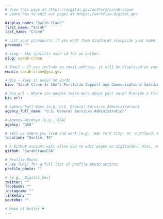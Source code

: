 ```yaml
---
# View this page at https://digital.gov/authors/sarah-crane
# Learn how to edit our pages at https://workflow.digital.gov

display_name: "Sarah Crane"
first_name: "Sarah"
last_name: "Crane"

# List your pronoun(s) if you want them displayed alongside your name. If blank, we'll use just your name. Learn more http://mypronouns.org
pronoun: ""

# slug — the specific user-id for an author.
slug: sarah-crane

# Email — If you include an email address, it will be displayed on your profile page
email: sarah.crane@gsa.gov

# Bio — keep it under 50 words
bio: "Sarah Crane is 10x’s Portfolio Support and Communications Coordination lead. "

# bio_url — Where can people learn more about your work? Provide a full URL [e.g. 'https://www.example.gov/']
bio_url:

# Agency Full Name [e.g. U.S. General Services Administration]
agency_full_name: "U.S. General Services Administration"

# Agency Acronym [e.g., GSA]
agency: "GSA"

# Tell us where you live and work [e.g. 'New York City' or 'Portland, OR']
location: "Austin, TX"

# A GitHub account will allow you to edit pages on DigitalGov. Also, the image used in your GitHub account can be used to populate your digital.gov profile photo. Learn more about getting a Github account at [URL]
github: "SarahCraneGSA"

# Profile Photo
# See [URL] for a full list of profile photo options
profile_photo: ""

# [e.g., Digital_Gov]
twitter: ""
facebook: ""
instagram: ""
linkedin: ""
youtube: ""

# Make it better ♥
---
```

